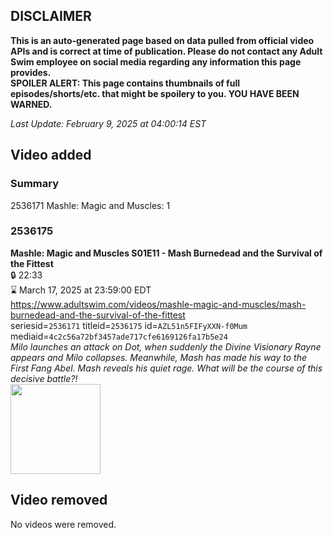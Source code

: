 ## DISCLAIMER
**This is an auto-generated page based on data pulled from official video APIs and is correct at time of publication. Please do not contact any Adult Swim employee on social media regarding any information this page provides.**  
**SPOILER ALERT: This page contains thumbnails of full episodes/shorts/etc. that might be spoilery to you. YOU HAVE BEEN WARNED.**  

_Last Update: February 9, 2025 at 04:00:14 EST_
## Video added
### Summary
2536171 Mashle: Magic and Muscles: 1  
### 2536175
**Mashle: Magic and Muscles S01E11 - Mash Burnedead and the Survival of the Fittest**  
 🔒 22:33  
⌛ March 17, 2025 at 23:59:00 EDT  
https://www.adultswim.com/videos/mashle-magic-and-muscles/mash-burnedead-and-the-survival-of-the-fittest  
seriesid=`2536171` titleid=`2536175` id=`AZL51n5FIFyXXN-f0Mum` mediaid=`4c2c56a72bf3457ade717cfe6169126fa17b5e24`  
_Milo launches an attack on Dot, when suddenly the Divine Visionary Rayne appears and Milo collapses. Meanwhile, Mash has made his way to the First Fang Abel. Mash reveals his quiet rage. What will be the course of this decisive battle?!_  
<a href="https://media.cdn.adultswim.com/uploads/20241104/thumbnails/2_24114200225-Mashle-EP-11-1920x1080.jpg"><img src="https://media.cdn.adultswim.com/uploads/20241104/thumbnails/2_24114200225-Mashle-EP-11-1920x1080.jpg" height="144px" /></a>
## Video removed
No videos were removed.  
